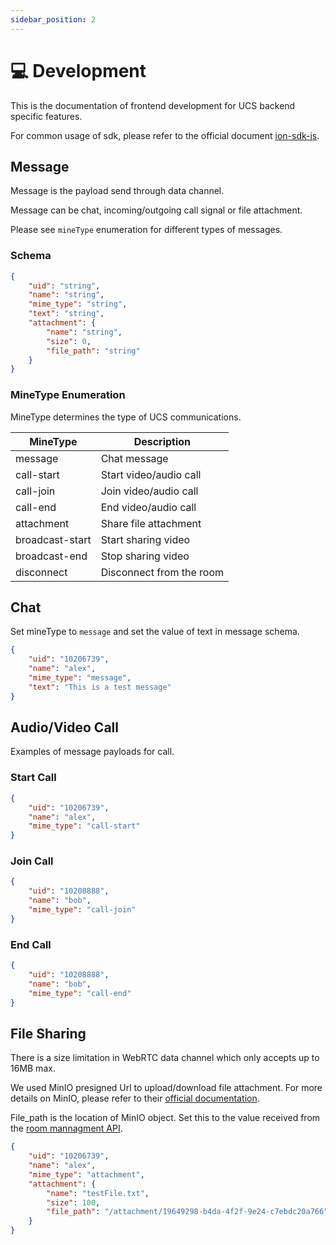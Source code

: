 ```yaml
---
sidebar_position: 2
---
```


# 💻 Development

This is the documentation of frontend development for UCS backend specific features.

For common usage of sdk, please refer to the official document [ion-sdk-js](https://github.com/pion/ion-sdk-js).

## Message

Message is the payload send through data channel.

Message can be chat, incoming/outgoing call signal or file attachment.

Please see `mineType` enumeration for different types of messages.

### Schema

```json
{
    "uid": "string",
    "name": "string",
    "mime_type": "string",
    "text": "string",
    "attachment": {
        "name": "string",
        "size": 0,
        "file_path": "string"
    }
}
```

### MineType Enumeration

MineType determines the type of UCS communications.

| MineType        | Description              |
| --------------- | ------------------------ |
| message         | Chat message             |
| call-start      | Start video/audio call   |
| call-join       | Join video/audio call    |
| call-end        | End video/audio call     |
| attachment      | Share file attachment    |
| broadcast-start | Start sharing video      |
| broadcast-end   | Stop sharing video       |
| disconnect      | Disconnect from the room |

## Chat

Set mineType to `message` and set the value of text in message schema.

```json
{
    "uid": "10206739",
    "name": "alex",
    "mime_type": "message",
    "text": "This is a test message"
}
```

## Audio/Video Call

Examples of message payloads for call.

### Start Call

```json
{
    "uid": "10206739",
    "name": "alex",
    "mime_type": "call-start"
}
```

### Join Call

```json
{
    "uid": "10208888",
    "name": "bob",
    "mime_type": "call-join"
}
```

### End Call

```json
{
    "uid": "10208888",
    "name": "bob",
    "mime_type": "call-end"
}
```

## File Sharing

There is a size limitation in WebRTC data channel which only accepts up to 16MB max.

We used MinIO presigned Url to upload/download file attachment. For more details on MinIO, please refer to their [official documentation](https://min.io/docs/minio/windows/index.html).

File_path is the location of MinIO object. Set this to the value received from the [room mannagment API](../Room%20Management%20API/file-upload.api.mdx).

```json
{
    "uid": "10206739",
    "name": "alex",
    "mime_type": "attachment",
    "attachment": {
        "name": "testFile.txt",
        "size": 100,
        "file_path": "/attachment/19649298-b4da-4f2f-9e24-c7ebdc20a766"
    }
}
```

